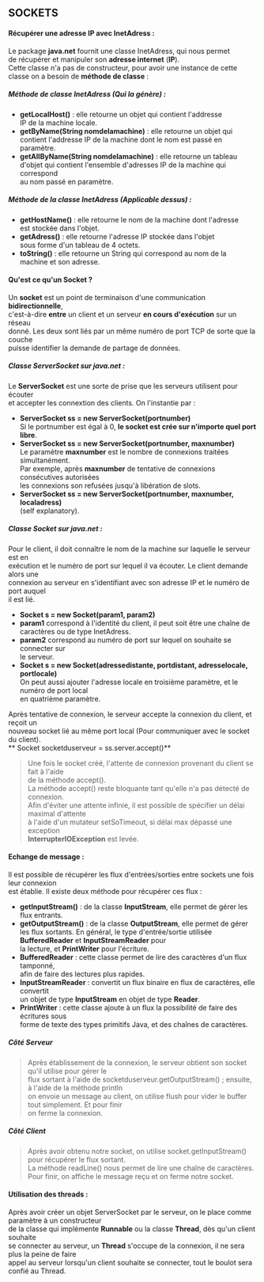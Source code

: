 ## SOCKETS

#### Récupérer une adresse IP avec InetAdress :

Le package **java.net** fournit une classe InetAdress, qui nous permet  
de récupérer et manipuler son **adresse internet** (**IP**).  
Cette classe n'a pas de constructeur, pour avoir une instance de cette  
classe on a besoin de **méthode de classe** :  
##### Méthode de classe InetAdress (Qui la génère) :
* **getLocalHost()** : elle retourne un objet qui contient l'addresse  
IP de la machine locale.
* **getByName(String nomdelamachine)** : elle retourne un objet qui  
contient l'addresse IP de la machine dont le nom est passé en paramètre.
* **getAllByName(String nomdelamachine)** : elle retourne un tableau  
d'objet qui contient l'ensemble d'adresses IP de la machine qui correspond  
au nom passé en paramètre.

##### Méthode de la classe InetAdress (Applicable dessus) :
* **getHostName()** : elle retourne le nom de la machine dont l'adresse  
est stockée dans l'objet.
* **getAdress()** : elle retourne l'adresse IP stockée dans l'objet  
sous forme d'un tableau de 4 octets.
* **toString()** : elle retourne un String qui correspond au nom de la  
machine et son adresse.

#### Qu'est ce qu'un Socket ?
Un **socket** est un point de terminaison d'une communication **bidirectionnelle**,   
c'est-à-dire **entre** un client et un serveur **en cours d'exécution** sur un réseau  
donné. Les deux sont liés par un même numéro de port TCP de sorte que la couche  
puisse identifier la demande de partage de données.

##### Classe ServerSocket sur java.net :
Le **ServerSocket** est une sorte de prise que les serveurs utilisent pour écouter  
et accepter les connextion des clients. On l'instantie par :  
* **ServerSocket ss = new ServerSocket(portnumber)**  
Si le portnumber est égal à 0, **le socket est crée sur n'importe quel port libre**.
* **ServerSocket ss = new ServerSocket(portnumber, maxnumber)**  
Le paramètre **maxnumber** est le nombre de connexions traitées simultanément.  
Par exemple, après **maxnumber** de tentative de connexions consécutives autorisées  
les connexions son refusées jusqu'à libération de slots.
* **ServerSocket ss = new ServerSocket(portnumber, maxnumber, localadress)**  
(self explanatory).

##### Classe Socket sur java.net :
Pour le client, il doit connaître le nom de la machine sur laquelle le serveur est en  
exécution et le numéro de port sur lequel il va écouter. Le client demande alors une  
connexion au serveur en s'identifiant avec son adresse IP et le numéro de port auquel  
il est lié.
* **Socket s = new Socket(param1, param2)**  
 * **param1** correspond à l'identité du client, il peut soit être une chaîne de  
 caractères ou de type InetAdress.
 * **param2** correspond au numéro de port sur lequel on souhaite se connecter sur  
 le serveur.
* **Socket s = new Socket(adressedistante, portdistant, adresselocale, portlocale)**  
On peut aussi ajouter l'adresse locale en troisième paramètre, et le numéro de port local  
en quatrième paramètre.  
  
Après tentative de connexion, le serveur accepte la connexion du client, et reçoit un  
nouveau socket lié au même port local (Pour communiquer avec le socket du client).  
** Socket socketduserveur = ss.server.accept()**
> Une fois le socket créé, l'attente de connexion provenant du client se fait à l'aide  
de la méthode accept().  
La méthode accept() reste bloquante tant qu'elle n'a pas détecté de connexion.  
Afin d'éviter une attente infinie, il est possible de spécifier un délai maximal d'attente  
à l'aide d'un mutateur setSoTimeout, si délai max dépassé une exception  
**InterrupterIOException** est levée.  

#### Echange de message :
Il est possible de récupérer les flux d'entrées/sorties entre sockets une fois leur connexion  
est établie. Il existe deux méthode pour récupérer ces flux :  
* **getInputStream()** : de la classe **InputStream**, elle permet de gérer les flux entrants.
* **getOutputStream()** : de la classe **OutputStream**, elle permet de gérer les flux sortants.
En général, le type d'entrée/sortie utilisée **BufferedReader** et **InputStreamReader** pour  
la lecture, et **PrintWriter** pour l'écriture.
* **BufferedReader** : cette classe permet de lire des caractères d'un flux tamponné,  
afin de faire des lectures plus rapides.
* **InputStreamReader** : convertit un flux binaire en flux de caractères, elle convertit  
un objet de type **InputStream** en objet de type **Reader**.
* **PrintWriter** : cette classe ajoute à un flux la possibilité de faire des écritures sous  
forme de texte des types primitifs Java, et des chaînes de caractères.  

##### Côté Serveur
>Après établissement de la connexion, le serveur obtient son socket qu'il utilise pour gérer le  
flux sortant à l'aide de socketduserveur.getOutputStream() ; ensuite, à l'aide de la méthode println  
on envoie un message au client, on utilise flush pour vider le buffer tout simplement. Et pour finir   
on ferme la connexion. 
 
##### Côté Client
>Après avoir obtenu notre socket, on utilise socket.getInputStream() pour récupérer le flux sortant.  
La méthode readLine() nous permet de lire une chaîne de caractères.  
Pour finir, on affiche le message reçu et on ferme notre socket.

#### Utilisation des threads :
Après avoir créer un objet ServerSocket par le serveur, on le place comme paramètre à un constructeur  
de la classe qui implémente **Runnable** ou la classe **Thread**, dès qu'un client souhaite  
se connecter au serveur, un **Thread** s'occupe de la connexion, il ne sera plus la peine de faire  
appel au serveur lorsqu'un client souhaite se connecter, tout le boulot sera confié au Thread.